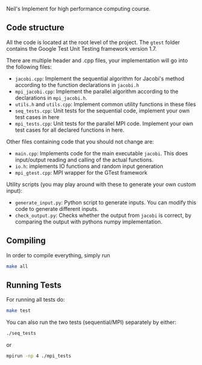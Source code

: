 Neil's Implement for high performance computing course.

## Code structure

All the code is located at the root level of the project.
The `gtest` folder contains the Google Test Unit Testing framework version 1.7.

There are multiple header and .cpp files, your implementation will go
into the following files:

- `jacobi.cpp`: Implement the sequential algorithm for Jacobi's method according
  to the function declarations in `jacobi.h`
- `mpi_jacobi.cpp`: Implement the parallel algorithm according to the
  declarations in `mpi_jacobi.h`.
- `utils.h` and `utils.cpp`: Implement common utility functions in these files
- `seq_tests.cpp`: Unit tests for the sequential code, implement your own
  test cases in here
- `mpi_tests.cpp`: Unit tests for the parallel MPI code. Implement your own
  test cases for all declared functions in here.


Other files containing code that you should not change are:

- `main.cpp`: Implements code for the main executable `jacobi`. This does
  input/output reading and calling of the actual functions.
- `io.h`: implements IO functions and random input generation
- `mpi_gtest.cpp`: MPI wrapper for the GTest framework


Utility scripts (you may play around with these to generate your own custom
input):

- `generate_input.py`: Python script to generate inputs. You can modify this
  code to generate different inputs.
- `check_output.py`: Checks whether the output from `jacobi` is correct, by
  comparing the output with pythons numpy implementation.


## Compiling

In order to compile everything, simply run
```sh
make all
```


## Running Tests

For running all tests do:
```sh
make test
```

You can also run the two tests (sequential/MPI) separately by either:
```sh
./seq_tests
```
or
```sh
mpirun -np 4 ./mpi_tests
```

